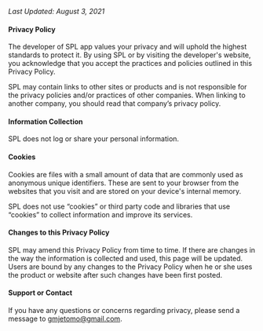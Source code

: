 _Last Updated: August 3, 2021_

#### Privacy Policy
The developer of SPL app values your privacy and will uphold the highest standards to protect it. By using SPL or by visiting the developer's website, you acknowledge that you accept the practices and policies outlined in this Privacy Policy.

SPL may contain links to other sites or products and is not responsible for the privacy policies and/or practices of other companies. When linking to another company, you should read that company’s privacy policy.

#### Information Collection
SPL does not log or share your personal information.

#### Cookies
Cookies are files with a small amount of data that are commonly used as anonymous unique identifiers. These are sent to your browser from the websites that you visit and are stored on your device's internal memory.

SPL does not use “cookies” or third party code and libraries that use “cookies” to collect information and improve its services.

#### Changes to this Privacy Policy
SPL may amend this Privacy Policy from time to time. If there are changes in the way the information is collected and used, this page will be updated. Users are bound by any changes to the Privacy Policy when he or she uses the product or website after such changes have been first posted.

#### Support or Contact
If you have any questions or concerns regarding privacy, please send a message to gmjetomo@gmail.com.
